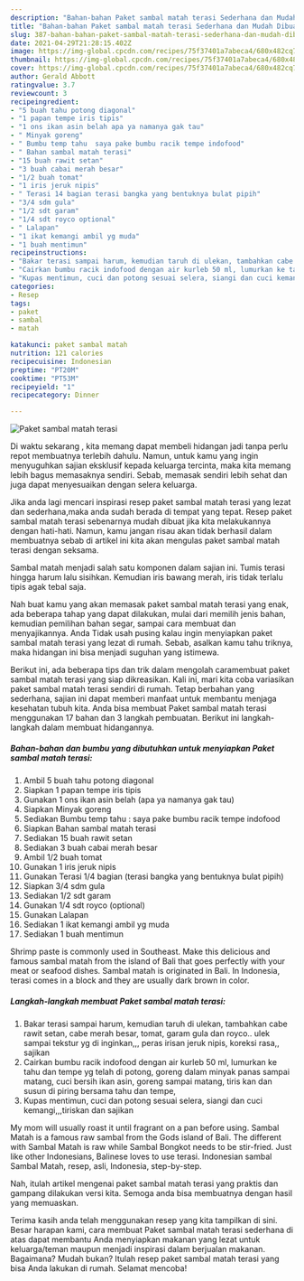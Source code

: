 ```yaml
---
description: "Bahan-bahan Paket sambal matah terasi Sederhana dan Mudah Dibuat"
title: "Bahan-bahan Paket sambal matah terasi Sederhana dan Mudah Dibuat"
slug: 387-bahan-bahan-paket-sambal-matah-terasi-sederhana-dan-mudah-dibuat
date: 2021-04-29T21:28:15.402Z
image: https://img-global.cpcdn.com/recipes/75f37401a7abeca4/680x482cq70/paket-sambal-matah-terasi-foto-resep-utama.jpg
thumbnail: https://img-global.cpcdn.com/recipes/75f37401a7abeca4/680x482cq70/paket-sambal-matah-terasi-foto-resep-utama.jpg
cover: https://img-global.cpcdn.com/recipes/75f37401a7abeca4/680x482cq70/paket-sambal-matah-terasi-foto-resep-utama.jpg
author: Gerald Abbott
ratingvalue: 3.7
reviewcount: 3
recipeingredient:
- "5 buah tahu potong diagonal"
- "1 papan tempe iris tipis"
- "1 ons ikan asin belah apa ya namanya gak tau"
- " Minyak goreng"
- " Bumbu temp tahu  saya pake bumbu racik tempe indofood"
- " Bahan sambal matah terasi"
- "15 buah rawit setan"
- "3 buah cabai merah besar"
- "1/2 buah tomat"
- "1 iris jeruk nipis"
- " Terasi 14 bagian terasi bangka yang bentuknya bulat pipih"
- "3/4 sdm gula"
- "1/2 sdt garam"
- "1/4 sdt royco optional"
- " Lalapan"
- "1 ikat kemangi ambil yg muda"
- "1 buah mentimun"
recipeinstructions:
- "Bakar terasi sampai harum, kemudian taruh di ulekan, tambahkan cabe rawit setan, cabe merah besar, tomat, garam gula dan royco.. ulek sampai tekstur yg di inginkan,,, peras irisan jeruk nipis, koreksi rasa,, sajikan"
- "Cairkan bumbu racik indofood dengan air kurleb 50 ml, lumurkan ke tahu dan tempe yg telah di potong, goreng dalam minyak panas sampai matang, cuci bersih ikan asin, goreng sampai matang, tiris kan dan susun di piring bersama tahu dan tempe,"
- "Kupas mentimun, cuci dan potong sesuai selera, siangi dan cuci kemangi,,,tiriskan dan sajikan"
categories:
- Resep
tags:
- paket
- sambal
- matah

katakunci: paket sambal matah 
nutrition: 121 calories
recipecuisine: Indonesian
preptime: "PT20M"
cooktime: "PT53M"
recipeyield: "1"
recipecategory: Dinner

---
```



![Paket sambal matah terasi](https://img-global.cpcdn.com/recipes/75f37401a7abeca4/680x482cq70/paket-sambal-matah-terasi-foto-resep-utama.jpg)

Di waktu  sekarang , kita memang dapat membeli hidangan jadi tanpa perlu repot membuatnya terlebih dahulu. Namun, untuk kamu yang ingin menyuguhkan sajian eksklusif kepada keluarga tercinta, maka kita memang lebih bagus memasaknya sendiri. Sebab, memasak sendiri lebih sehat dan juga dapat menyesuaikan dengan selera keluarga.

Jika anda lagi mencari inspirasi resep paket sambal matah terasi yang lezat dan sederhana,maka anda sudah berada di tempat yang tepat. Resep paket sambal matah terasi  sebenarnya mudah dibuat jika kita melakukannya dengan hati-hati. Namun, kamu jangan risau akan tidak berhasil dalam membuatnya 
sebab di artikel ini kita akan mengulas paket sambal matah terasi dengan seksama.  

Sambal matah menjadi salah satu komponen dalam sajian ini. Tumis terasi hingga harum lalu sisihkan. Kemudian iris bawang merah, iris tidak terlalu tipis agak tebal saja.

Nah buat kamu yang akan memasak paket sambal matah terasi yang enak, ada beberapa tahap yang dapat dilakukan, mulai dari memilih jenis bahan, kemudian pemilihan bahan segar, sampai cara membuat dan menyajikannya. Anda Tidak usah pusing kalau ingin menyiapkan paket sambal matah terasi yang lezat di rumah. Sebab, asalkan kamu  tahu triknya, maka hidangan ini bisa menjadi suguhan yang istimewa.

Berikut ini, ada beberapa tips dan trik dalam mengolah caramembuat paket sambal matah terasi yang siap dikreasikan. Kali ini, mari kita coba variasikan paket sambal matah terasi sendiri di rumah. Tetap berbahan yang sederhana, sajian ini dapat memberi manfaat untuk membantu menjaga kesehatan tubuh kita. Anda bisa membuat Paket sambal matah terasi menggunakan 17 bahan dan 3 langkah pembuatan. Berikut ini langkah-langkah dalam membuat hidangannya.

<!--inarticleads1-->

##### Bahan-bahan dan bumbu yang dibutuhkan untuk menyiapkan Paket sambal matah terasi:

1. Ambil 5 buah tahu potong diagonal
1. Siapkan 1 papan tempe iris tipis
1. Gunakan 1 ons ikan asin belah (apa ya namanya gak tau)
1. Siapkan  Minyak goreng
1. Sediakan  Bumbu temp tahu : saya pake bumbu racik tempe indofood
1. Siapkan  Bahan sambal matah terasi
1. Sediakan 15 buah rawit setan
1. Sediakan 3 buah cabai merah besar
1. Ambil 1/2 buah tomat
1. Gunakan 1 iris jeruk nipis
1. Gunakan  Terasi 1/4 bagian (terasi bangka yang bentuknya bulat pipih)
1. Siapkan 3/4 sdm gula
1. Sediakan 1/2 sdt garam
1. Gunakan 1/4 sdt royco (optional)
1. Gunakan  Lalapan
1. Sediakan 1 ikat kemangi ambil yg muda
1. Sediakan 1 buah mentimun


Shrimp paste is commonly used in Southeast. Make this delicious and famous sambal matah from the island of Bali that goes perfectly with your meat or seafood dishes. Sambal matah is originated in Bali. In Indonesia, terasi comes in a block and they are usually dark brown in color. 

<!--inarticleads2-->

##### Langkah-langkah membuat Paket sambal matah terasi:

1. Bakar terasi sampai harum, kemudian taruh di ulekan, tambahkan cabe rawit setan, cabe merah besar, tomat, garam gula dan royco.. ulek sampai tekstur yg di inginkan,,, peras irisan jeruk nipis, koreksi rasa,, sajikan
1. Cairkan bumbu racik indofood dengan air kurleb 50 ml, lumurkan ke tahu dan tempe yg telah di potong, goreng dalam minyak panas sampai matang, cuci bersih ikan asin, goreng sampai matang, tiris kan dan susun di piring bersama tahu dan tempe,
1. Kupas mentimun, cuci dan potong sesuai selera, siangi dan cuci kemangi,,,tiriskan dan sajikan


My mom will usually roast it until fragrant on a pan before using. Sambal Matah is a famous raw sambal from the Gods island of Bali. The different with Sambal Matah is raw while Sambal Bongkot needs to be stir-fried. Just like other Indonesians, Balinese loves to use terasi. Indonesian sambal Sambal Matah, resep, asli, Indonesia, step-by-step. 

Nah, itulah artikel mengenai  paket sambal matah terasi  yang praktis dan gampang dilakukan versi kita. Semoga anda bisa membuatnya dengan hasil yang memuaskan. 

Terima kasih anda telah menggunakan resep yang kita tampilkan di sini. Besar harapan kami, cara membuat  Paket sambal matah terasi sederhana di atas dapat membantu Anda menyiapkan makanan yang lezat untuk keluarga/teman maupun menjadi inspirasi dalam berjualan makanan. Bagaimana? Mudah bukan? Itulah resep paket sambal matah terasi yang bisa Anda lakukan di rumah. Selamat mencoba!

